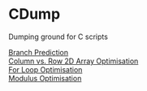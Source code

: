 # CDump
Dumping ground for C scripts

[Branch Prediction](https://github.com/James-P-D/CDump/tree/master/src/BranchPrediction)  
[Column vs. Row 2D Array Optimisation](https://github.com/James-P-D/CDump/tree/master/src/ColumnVersusRow)  
[For Loop Optimisation](https://github.com/James-P-D/CDump/tree/master/src/ForLoopOptimisation)  
[Modulus Optimisation](https://github.com/James-P-D/CDump/tree/master/src/ModulusOptimisation)  